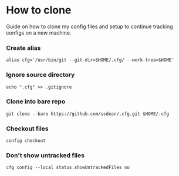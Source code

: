 # How to clone
Guide on how to clone my config files and setup to continue tracking configs on a new machine.

### Create alias
`alias cfg='/usr/bin/git --git-dir=$HOME/.cfg/ --work-tree=$HOME'`

### Ignore source directory
`echo ".cfg" >> .gitignore`

### Clone into bare repo
`git clone --bare https://github.com/ssdean/.cfg.git $HOME/.cfg`

### Checkout files
`config checkout`

### Don't show untracked files
`cfg config --local status.showUntrackedFiles no`

